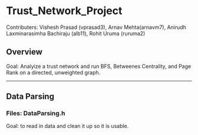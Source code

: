 # Trust_Network_Project
Contributers: Vishesh Prasad (vprasad3), Arnav Mehta(arnavm7), Anirudh Laxminarasimha Bachiraju (alb11), Rohit Uruma (ruruma2)

## Overview
Goal: Analyize a trust network and run BFS, Betweenes Centrality, and Page Rank on a directed, unweighted graph.
- - - -
## Data Parsing
### Files: DataParsing.h
Goal: to read in data and clean it up so it is usable.
